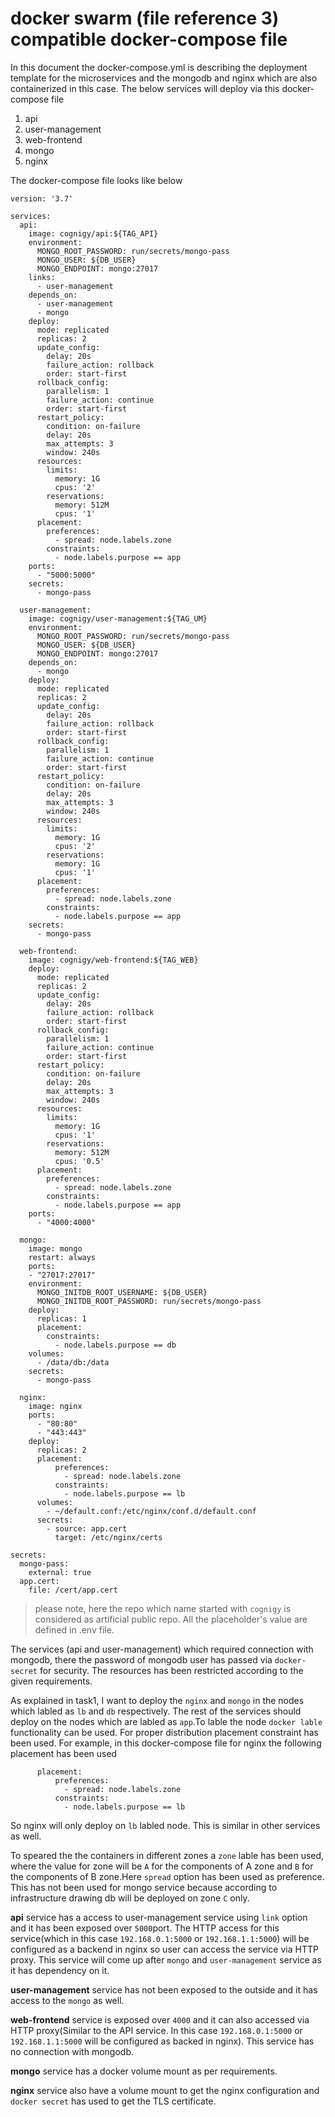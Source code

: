 # docker swarm (file reference 3) compatible docker-compose file

In this document the docker-compose.yml is describing the deployment template for the microservices and the mongodb and nginx which are also containerized in this case. The below services will deploy via this docker-compose file 

1. api
2. user-management
3. web-frontend
4. mongo
5. nginx

The docker-compose file looks like below

```
version: '3.7'

services:
  api:
    image: cognigy/api:${TAG_API}
    environment:
      MONGO_ROOT_PASSWORD: run/secrets/mongo-pass
      MONGO_USER: ${DB_USER}
      MONGO_ENDPOINT: mongo:27017
    links:
      - user-management
    depends_on:
      - user-management
      - mongo
    deploy:
      mode: replicated
      replicas: 2
      update_config:
        delay: 20s
        failure_action: rollback
        order: start-first
      rollback_config:
        parallelism: 1
        failure_action: continue
        order: start-first
      restart_policy:
        condition: on-failure
        delay: 20s
        max_attempts: 3
        window: 240s
      resources:
        limits:
          memory: 1G
          cpus: '2'
        reservations:
          memory: 512M
          cpus: '1'
      placement:
        preferences:
          - spread: node.labels.zone
        constraints:
          - node.labels.purpose == app
    ports:
      - "5000:5000"
    secrets:
      - mongo-pass

  user-management:
    image: cognigy/user-management:${TAG_UM}
    environment:
      MONGO_ROOT_PASSWORD: run/secrets/mongo-pass
      MONGO_USER: ${DB_USER}
      MONGO_ENDPOINT: mongo:27017
    depends_on:
      - mongo
    deploy:
      mode: replicated
      replicas: 2
      update_config:
        delay: 20s
        failure_action: rollback
        order: start-first
      rollback_config:
        parallelism: 1
        failure_action: continue
        order: start-first
      restart_policy:
        condition: on-failure
        delay: 20s
        max_attempts: 3
        window: 240s
      resources:
        limits:
          memory: 1G
          cpus: '2'
        reservations:
          memory: 1G
          cpus: '1'
      placement:
        preferences:
          - spread: node.labels.zone
        constraints:
          - node.labels.purpose == app
    secrets:
      - mongo-pass

  web-frontend:
    image: cognigy/web-frontend:${TAG_WEB}
    deploy:
      mode: replicated
      replicas: 2
      update_config:
        delay: 20s
        failure_action: rollback
        order: start-first
      rollback_config:
        parallelism: 1
        failure_action: continue
        order: start-first
      restart_policy:
        condition: on-failure
        delay: 20s
        max_attempts: 3
        window: 240s
      resources:
        limits:
          memory: 1G
          cpus: '1'
        reservations:
          memory: 512M
          cpus: '0.5'
      placement:
        preferences:
          - spread: node.labels.zone
        constraints:
          - node.labels.purpose == app
    ports:
      - "4000:4000"

  mongo:
    image: mongo
    restart: always
    ports:
    - "27017:27017"
    environment:
      MONGO_INITDB_ROOT_USERNAME: ${DB_USER}
      MONGO_INITDB_ROOT_PASSWORD: run/secrets/mongo-pass
    deploy:
      replicas: 1
      placement:
        constraints:
          - node.labels.purpose == db 
    volumes:
      - /data/db:/data
    secrets:
      - mongo-pass

  nginx:
    image: nginx
    ports: 
      - "80:80"
      - "443:443"
    deploy:
      replicas: 2 
      placement:
          preferences:
            - spread: node.labels.zone
          constraints:
            - node.labels.purpose == lb
      volumes:
        - ~/default.conf:/etc/nginx/conf.d/default.conf
      secrets:
        - source: app.cert
          target: /etc/nginx/certs

secrets: 
  mongo-pass:
    external: true
  app.cert:
    file: /cert/app.cert
``` 
> please note, here the repo which name started with `cognigy` is considered as artificial public repo.
> All the placeholder's value are defined in .env file. 

The services (api and user-management) which required connection with mongodb, there the password of mongodb user has passed via `docker-secret` for security. The resources has been restricted according to the given requirements. 

As explained in task1, I want to deploy the `nginx` and `mongo` in the nodes which labled as `lb` and `db` respectively. The rest of the services should deploy on the nodes which are labled as `app`.To lable the node `docker lable` functionality can be used. For proper distribution placement constraint has been used. For example, in this docker-compose file for nginx the following placement has been used 

```
      placement:
          preferences:
            - spread: node.labels.zone
          constraints:
            - node.labels.purpose == lb

```      
So nginx will only deploy on `lb` labled node. This is similar in other services as well. 

To speared the the containers in different zones a `zone` lable has been used, where the value for zone will be `A` for the components of A zone and `B` for the components of B zone.Here `spread` option has been used as preference. This has not been used for mongo service because according to infrastructure drawing db will be deployed on zone `C` only. 

**api** service has a access to user-management service using `link` option and it has been exposed over `5000`port. The HTTP access for this service(which in this case `192.168.0.1:5000` or `192.168.1.1:5000`) will be configured as a backend in nginx so user can access the service via HTTP proxy. This service will come up after `mongo` and `user-management` service as it has dependency on it. 

**user-management** service has not been exposed to the outside and it has access to the `mongo` as well.

**web-frontend** service is exposed over `4000` and it can also accessed via HTTP proxy(Similar to the API service. In this case `192.168.0.1:5000` or `192.168.1.1:5000` will be configured as backed in nginx). This service has no connection with mongodb. 

**mongo** service has a docker volume mount as per requirements.  

**nginx** service also have a volume mount to get the nginx configuration and `docker secret` has used to get the TLS certificate. 
